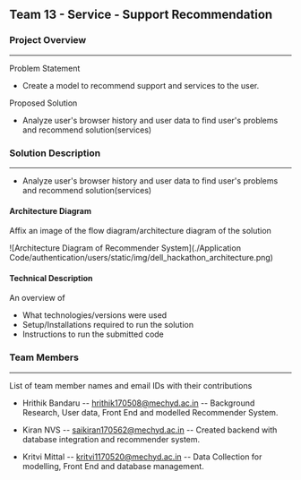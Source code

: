## Team 13 - Service - Support Recommendation


### Project Overview
----------------------------------

Problem Statement
* Create a model to recommend support and services to the user.

Proposed Solution
* Analyze user's browser history and user data to find user's problems and recommend solution(services)


### Solution Description
----------------------------------

* Analyze user's browser history and user data to find user's problems and recommend solution(services)


#### Architecture Diagram

Affix an image of the flow diagram/architecture diagram of the solution

![Architecture Diagram of Recommender System](./Application Code/authentication/users/static/img/dell_hackathon_architecture.png)

#### Technical Description

An overview of 
* What technologies/versions were used
* Setup/Installations required to run the solution
* Instructions to run the submitted code

### Team Members
----------------------------------

List of team member names and email IDs with their contributions

* Hrithik Bandaru   --  hrithik170508@mechyd.ac.in    -- Background Research, User data, Front End and modelled Recommender System.

* Kiran NVS         --  saikiran170562@mechyd.ac.in   -- Created backend with database integration and recommender system.

* Kritvi Mittal     --  kritvi1170520@mechyd.ac.in    -- Data Collection for modelling, Front End and database management.
